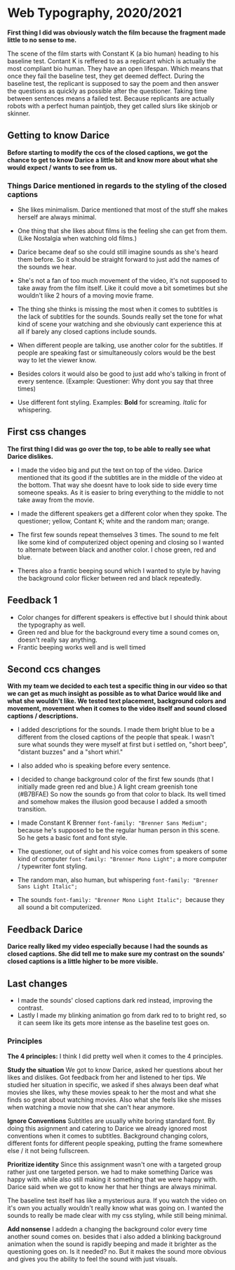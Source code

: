 # Web Typography, 2020/2021

**First thing I did was obviously watch the film because the fragment made little to no sense to me.**

The scene of the film starts with Constant K (a bio human) heading to his baseline test. Contant K is reffered to as a replicant which is actually the most compliant bio human. They have an open lifespan. Which means that once they fail the baseline test, they get deemed deffect. 
During the baseline test, the replicant is supposed to say the poem and then answer the questions as quickly as possible after the questioner. Taking time between sentences means a failed test.
Because replicants are actually robots with a perfect human paintjob, they get called slurs like skinjob or skinner.

## Getting to know Darice
**Before starting to modify the ccs of the closed captions, we got the chance to get to know Darice a little bit and know more about what she would expect / wants to see from us.**


### Things Darice mentioned in regards to the styling of the closed captions

- She likes minimalism. 
Darice mentioned that most of the stuff she makes herself are always minimal.

- One thing that she likes about films is the feeling she can get from them. (Like Nostalgia when watching old films.)

- Darice became deaf so she could still imagine sounds as she's heard them before. 
So it should be straight forward to just add the names of the sounds we hear.

- She's not a fan of too much movement of the video, it's not supposed to take away from the film itself. 
Like it could move a bit sometimes but she wouldn't like 2 hours of a moving movie frame. 

- The thing she thinks is missing the most when it comes to subtitles is the lack of subtitles for the sounds. 
Sounds really set the tone for what kind of scene your watching and she obviously cant experience this at all if barely any closed captions include sounds.

- When different people are talking, use another color for the subtitles. 
If people are speaking fast or simultaneously colors would be the best way to let the viewer know. 

- Besides colors it would also be good to just add who's talking in front of every sentence. 
(Example: Questioner: Why dont you say that three times)

- Use different font styling. Examples: **Bold** for screaming. *Italic* for whispering.


## First css changes

**The first thing I did was go over the top, to be able to really see what Darice dislikes.**

- I made the video big and put the text on top of the video.
Darice mentioned that its good if the subtitles are in the middle of the video at the bottom. That way she doesnt have to look side to side every time someone speaks. As it is easier to bring everything to the middle to not take away from the movie.

- I made the different speakers get a different color when they spoke. 
The questioner; yellow, Contant K; white and the random man; orange.

- The first few sounds repeat themselves 3 times. The sound to me felt like some kind of computerized object opening and closing so I wanted to alternate between black and another color. I chose green, red and blue. 

- Theres also a frantic beeping sound which I wanted to style by having the background color flicker between red and black repeatedly.

## Feedback 1

- Color changes for different speakers is effective but I should think about the typography as well. 
- Green red and blue for the background every time a sound comes on, doesn't really say anything.
- Frantic beeping works well and is well timed


## Second ccs changes

**With my team we decided to each test a specific thing in our video so that we can get as much insight as possible as to what Darice would like and what she wouldn't like. We tested text placement, background colors and movement, movement when it comes to the video itself and sound closed captions /  descriptions.**

- I added descriptions for the sounds. 
I made them bright blue to be a different from the closed captions of the people that speak. I wasn't sure what sounds they were myself at first but i settled on, "short beep", "distant buzzes" and a "short whirl."

- I also added who is speaking before every sentence.
- I decided to change background color of the first few sounds (that I initially made green red and blue.) 
A light cream greenish tone (#B7BFAE) So now the sounds go from that color to black. Its well timed and somehow makes the illusion good because I added a smooth transition.

- I made Constant K Brenner `font-family: "Brenner Sans Medium";` because he's supposed to be the regular human person in this scene. So he gets a basic font and font style.
- The questioner, out of sight and his voice comes from speakers of some kind of computer `font-family: "Brenner Mono Light";` a more computer / typewriter font styling.
- The random man, also human, but whispering  `font-family: "Brenner Sans Light Italic";` 
- The sounds `font-family: "Brenner Mono Light Italic"; `because they all sound a bit computerized.

## Feedback Darice

**Darice really liked my video especially because I had the sounds as closed captions.
She did tell me to make sure my contrast on the sounds' closed captions is a little higher to be more visible.**



## Last changes

- I made the sounds' closed captions dark red instead, improving the contrast.
- Lastly I made my blinking animation go from dark red to to bright red, so it can seem like its gets more intense as the baseline test goes on.


### Principles

**The 4 principles:**
I think I did pretty well when it comes to the 4 principles.

**Study the situation**
We got to know Darice, asked her questions about her likes and dislikes. Got feedback from her and listened to her tips.
We studied her situation in specific, we asked if shes always been deaf what movies she likes, why these movies speak to her the most and what she finds so great about watching movies. Also what she feels like she misses when watching a movie now that she can't hear anymore.

**Ignore Conventions**
Subtitles are usually white boring standard font. By doing this asignment and catering to Darice we already ignored most conventions when it comes to subtitles. Background changing colors, different fonts for different people speaking, putting the frame somewhere else / it not being fullscreen.

**Prioritize identity**
Since this assignment wasn't one with a targeted group rather just one targeted person. we had to make something Darice was happy with. while also still making it something that we were happy with. Darice said when we got to know her that her things are always minimal. 

The baseline test itself has like a mysterious aura. If you watch the video on it's own you actually wouldn't really know what was going on. I wanted the sounds to really be made clear with my css styling, while still being minimal. 

**Add nonsense**
I addedn a changing the background color every time another sound comes on. besides that i also added a blinking background animation when the sound is rapidly beeping and made it brighter as the questioning goes on. Is it needed? no. But it makes the sound more obvious and gives you the ability to feel the sound with just visuals. 


